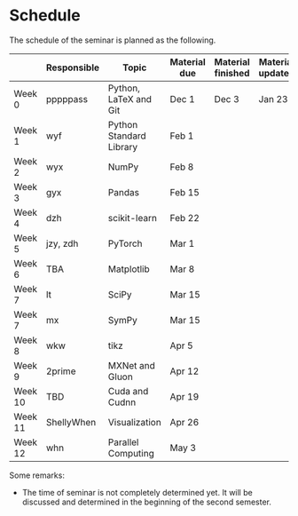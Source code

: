 # Schedule

The schedule of the seminar is planned as the following.

| | Responsible | Topic | Material due | Material finished | Material updated | Seminar date |
| - | - | - | - | - | - | - |
| Week 0 | pppppass | Python, LaTeX and Git | Dec 1 | Dec 3 | Jan 23 | Nov 30 (Due: Feb 22)|
| Week 1 | wyf | Python Standard Library | Feb 1 | | | Mar 1 |
| Week 2 | wyx | NumPy | Feb 8 | | | Mar 8 |
| Week 3 | gyx | Pandas | Feb 15 | | | Mar 15 |
| Week 4 | dzh | scikit-learn | Feb 22 | | | Mar 22 |
| Week 5 | jzy, zdh | PyTorch | Mar 1 | | | Mar 29 |
| Week 6 | TBA | Matplotlib | Mar 8 | | | Apr 5 |
| Week 7 | lt | SciPy | Mar 15 | | | Apr 12 |
| Week 7 | mx | SymPy | Mar 15 | | | Apr 12 |
| Week 8 | wkw | tikz | Apr 5 | | | May 3 |
| Week 9 | 2prime | MXNet and Gluon | Apr 12 | | | May 10 |
| Week 10 | TBD | Cuda and Cudnn | Apr 19 | | | May 17 |
| Week 11 | ShellyWhen | Visualization | Apr 26 | | | May 24 |
| Week 12 | whn | Parallel Computing | May 3 | | | Jun 3 |

Some remarks:
- The time of seminar is not completely determined yet. It will be
discussed and determined in the beginning of the second semester.
